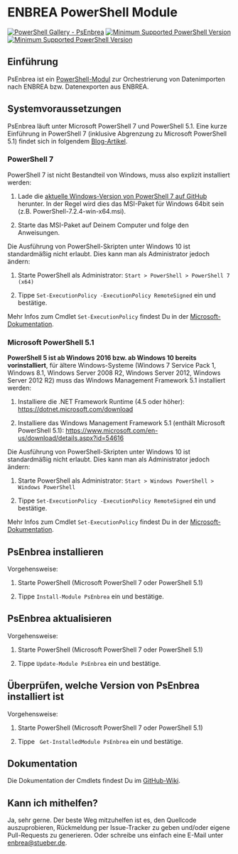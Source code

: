 # ENBREA PowerShell Module

[![PowerShell Gallery - PsEnbrea](https://img.shields.io/badge/PowerShell%20Gallery-PsEnbrea-blue.svg)](https://www.powershellgallery.com/packages/PsEnbrea)
[![Minimum Supported PowerShell Version](https://img.shields.io/badge/PowerShell-7-blue.svg)](https://github.com/enbrea/psenbrea)
[![Minimum Supported PowerShell Version](https://img.shields.io/badge/PowerShell-5.1-blue.svg)](https://github.com/enbrea/psenbrea)

## Einführung

PsEnbrea ist ein [PowerShell-Modul](https://www.powershellgallery.com/packages/PsEnbrea) zur Orchestrierung von Datenimporten nach ENBREA bzw. Datenexporten aus ENBREA. 

## Systemvoraussetzungen

PsEnbrea läuft unter Microsoft PowerShell 7 und PowerShell 5.1. Eine kurze Einführung in PowerShell 7 (inklusive Abgrenzung zu Microsoft PowerShell 5.1) findet sich in folgendem [Blog-Artikel](https://blog.stueber.de/posts/powershell7-unter-windows-10/).

### PowerShell 7

PowerShell 7 ist nicht Bestandteil von Windows, muss also explizit installiert werden:

1. Lade die [aktuelle Windows-Version von PowerShell 7 auf GitHub](https://github.com/PowerShell/PowerShell/releases) herunter. In der Regel wird dies das MSI-Paket für Windows 64bit sein (z.B. PowerShell-7.2.4-win-x64.msi).

2. Starte das MSI-Paket auf Deinem Computer und folge den Anweisungen.

Die Ausführung von PowerShell-Skripten unter Windows 10 ist standardmäßig nicht erlaubt. Dies kann man als Administrator jedoch ändern:

1. Starte PowerShell als Administrator: `Start > PowerShell > PowerShell 7 (x64)`

2. Tippe `Set-ExecutionPolicy -ExecutionPolicy RemoteSigned` ein und bestätige.

Mehr Infos zum Cmdlet `Set-ExecutionPolicy` findest Du in der [Microsoft-Dokumentation](https://docs.microsoft.com/en-us/powershell/module/microsoft.powershell.security/set-executionpolicy).

### Microsoft PowerShell 5.1

**PowerShell 5 ist ab Windows 2016 bzw. ab Windows 10 bereits vorinstalliert**, für ältere Windows-Systeme (Windows 7 Service Pack 1, Windows 8.1, Windows Server 2008 R2, Windows Server 2012, Windows Server 2012 R2) muss das Windows Management Framework 5.1 installiert werden:

1. Installiere die .NET Framework Runtime (4.5 oder höher): https://dotnet.microsoft.com/download

2. Installiere das Windows Management Framework 5.1 (enthält Microsoft PowerShell 5.1): https://www.microsoft.com/en-us/download/details.aspx?id=54616

Die Ausführung von PowerShell-Skripten unter Windows 10 ist standardmäßig nicht erlaubt. Dies kann man als Administrator jedoch ändern:

1. Starte PowerShell als Administrator: `Start > Windows PowerShell > Windows PowerShell`

2. Tippe `Set-ExecutionPolicy -ExecutionPolicy RemoteSigned` ein und bestätige.

Mehr Infos zum Cmdlet `Set-ExecutionPolicy` findest Du in der [Microsoft-Dokumentation](https://docs.microsoft.com/en-us/powershell/module/microsoft.powershell.security/set-executionpolicy?view=powershell-5.1).

## PsEnbrea installieren

Vorgehensweise:

1. Starte PowerShell (Microsoft PowerShell 7 oder PowerShell 5.1)

2. Tippe `Install-Module PsEnbrea` ein und bestätige.

## PsEnbrea aktualisieren

Vorgehensweise:

1. Starte PowerShell (Microsoft PowerShell 7 oder PowerShell 5.1)

2. Tippe `Update-Module PsEnbrea` ein und bestätige.

## Überprüfen, welche Version von PsEnbrea installiert ist

Vorgehensweise:

1. Starte PowerShell (Microsoft PowerShell 7 oder PowerShell 5.1)

2. Tippe ` Get-InstalledModule PsEnbrea` ein und bestätige.

## Dokumentation

Die Dokumentation der Cmdlets findest Du im [GitHub-Wiki](https://github.com/enbrea/psenbrea/wiki).

## Kann ich mithelfen?

Ja, sehr gerne. Der beste Weg mitzuhelfen ist es, den Quellcode auszuprobieren, Rückmeldung per Issue-Tracker zu geben und/oder eigene Pull-Requests zu generieren. Oder schreibe uns einfach eine E-Mail unter enbrea@stueber.de.
